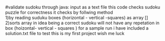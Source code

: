 #validate sudoku through java: input as a text file
this code checks sudoku puzzle for correctness 
it checks by follwing method  
1)by reading suduku boxes (horizontal - vertical -squares) as array []
2)sorts array in idea being a correct sudoku will not have any repetation in box (hoizontal- vertical - squares )
for a sample run i have included a solution.txt file to test 
this is my first project wish me luck 
